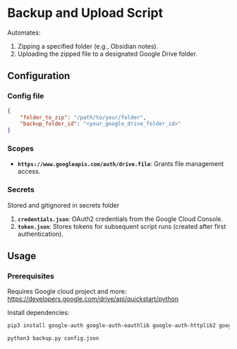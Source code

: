 # Backup and Upload Script

Automates:
1. Zipping a specified folder (e.g., Obsidian notes).
2. Uploading the zipped file to a designated Google Drive folder.

## Configuration

### Config file

```json
{
    "folder_to_zip": "/path/to/your/folder",
    "backup_folder_id": "<your_google_drive_folder_id>"
}
```

### Scopes
- **`https://www.googleapis.com/auth/drive.file`**: Grants file management access.

### Secrets

Stored and gitignored in secrets folder

1. **`credentials.json`**: OAuth2 credentials from the Google Cloud Console.
2. **`token.json`**: Stores tokens for subsequent script runs (created after first authentication).

## Usage

### Prerequisites

Requires Google cloud project and more:
https://developers.google.com/drive/api/quickstart/python

Install dependencies:
```sh
pip3 install google-auth google-auth-oauthlib google-auth-httplib2 google-api-python-client
```
```sh
python3 backup.py config.json
```
